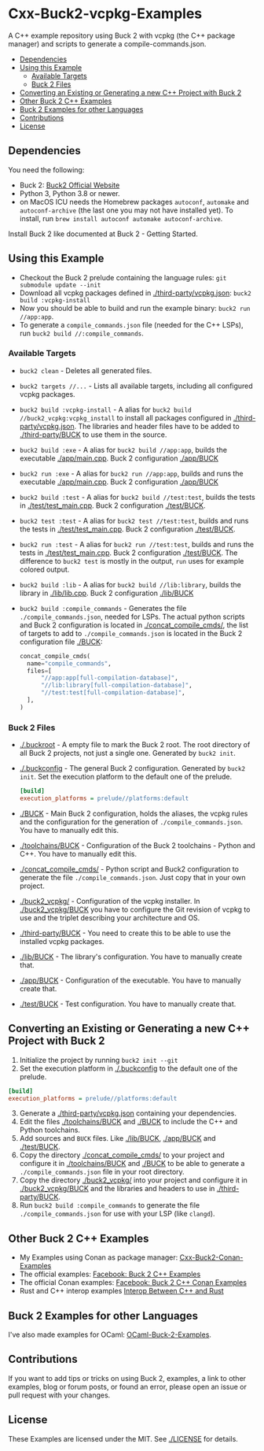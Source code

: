 # Cxx-Buck2-vcpkg-Examples

A C++ example repository using Buck 2 with vcpkg (the C++ package manager) and scripts to generate a compile-commands.json.

- [Dependencies](#dependencies)
- [Using this Example](#using-this-example)
  - [Available Targets](#available-targets)
  - [Buck 2 Files](#buck-2-files)
- [Converting an Existing or Generating a new C++ Project with Buck 2](#converting-an-existing-or-generating-a-new-c-project-with-buck-2)
- [Other Buck 2 C++ Examples](#other-buck-2-c-examples)
- [Buck 2 Examples for other Languages](#buck-2-examples-for-other-languages)
- [Contributions](#contributions)
- [License](#license)

## Dependencies

You need the following:

- Buck 2: [Buck2 Official Website](https://buck2.build/)
- Python 3, Python 3.8 or newer.
- on MacOS ICU needs the Homebrew packages `autoconf`, `automake` and `autoconf-archive` (the last one you may not have installed yet). To install, run `brew install autoconf automake autoconf-archive`.

Install Buck 2 like documented at Buck 2 - Getting Started.

## Using this Example

- Checkout the Buck 2 prelude containing the language rules: `git submodule update --init`
- Download all vcpkg packages defined in [./third-party/vcpkg.json](./third-party/vcpkg.json): `buck2 build :vcpkg-install`
- Now you should be able to build and run the example binary: `buck2 run //app:app`.
- To generate a `compile_commands.json` file (needed for the C++ LSPs), run `buck2 build //:compile_commands`.

### Available Targets

- `buck2 clean` - Deletes all generated files.
- `buck2 targets //...` - Lists all available targets, including all configured vcpkg packages.
- `buck2 build :vcpkg-install` - A alias for `buck2 build //buck2_vcpkg:vcpkg_install` to install all packages configured in [./third-party/vcpkg.json](./third-party/vcpkg.json). The libraries and header files have to be added to [./third-party/BUCK](./third-party/BUCK) to use them in the source.
- `buck2 build :exe` - A alias for `buck2 build //app:app`, builds the executable [./app/main.cpp](./app/main.cpp). Buck 2 configuration [./app/BUCK](./app/BUCK)
- `buck2 run :exe` - A alias for `buck2 run //app:app`, builds and runs the executable [./app/main.cpp](./app/main.cpp). Buck 2 configuration [./app/BUCK](./app/BUCK)
- `buck2 build :test` - A alias for `buck2 build //test:test`, builds the tests in [./test/test_main.cpp](./test/test_main.cpp). Buck 2 configuration [./test/BUCK](./test/BUCK).
- `buck2 test :test` - A alias for `buck2 test //test:test`, builds and runs the tests in [./test/test_main.cpp](./test/test_main.cpp). Buck 2 configuration [./test/BUCK](./test/BUCK).
- `buck2 run :test` - A alias for `buck2 run //test:test`, builds and runs the tests in [./test/test_main.cpp](./test/test_main.cpp). Buck 2 configuration [./test/BUCK](./test/BUCK). The difference to `buck2 test` is mostly in the output, `run` uses for example colored output.
- `buck2 build :lib` - A alias for `buck2 build //lib:library`, builds the library in [./lib/lib.cpp](./lib/lib.cpp). Buck 2 configuration [./lib/BUCK](./lib/BUCK)
- `buck2 build :compile_commands` - Generates the file `./compile_commands.json`, needed for LSPs. The actual python scripts and Buck 2 configuration is located in [./concat_compile_cmds/](./concat_compile_cmds/), the list of targets to add to `./compile_commands.json` is located in the Buck 2 configuration file [./BUCK](./BUCK):

  ```python
  concat_compile_cmds(
    name="compile_commands",
    files=[
        "//app:app[full-compilation-database]",
        "//lib:library[full-compilation-database]",
        "//test:test[full-compilation-database]",
    ],
  )
  ```

### Buck 2 Files

- [./.buckroot](./.buckroot) - A empty file to mark the Buck 2 root. The root directory of all Buck 2 projects, not just a single one. Generated by `buck2 init`.
- [./.buckconfig](./.buckconfig) - The general Buck 2 configuration. Generated by `buck2 init`. Set the execution platform to the default one of the prelude.

  ```ini
  [build]
  execution_platforms = prelude//platforms:default
  ```

- [./BUCK](./BUCK) - Main Buck 2 configuration, holds the aliases, the vcpkg rules and the configuration for the generation of `./compile_commands.json`. You have to manually edit this.
- [./toolchains/BUCK](./toolchains/BUCK) - Configuration of the Buck 2 toolchains - Python and C++. You have to manually edit this.
- [./concat_compile_cmds/](./concat_compile_cmds/) - Python script and Buck2 configuration to generate the file `./compile_commands.json`. Just copy that in your own project.
- [./buck2_vcpkg/](./buck2_vcpkg/) - Configuration of the vcpkg installer. In [./buck2_vcpkg/BUCK](./buck2_vcpkg/BUCK) you have to configure the Git revision of vcpkg to use and the triplet describing your architecture and OS.
- [./third-party/BUCK](./third-party/BUCK) - You need to create this to be able to use the installed vcpkg packages.
- [./lib/BUCK](./lib/BUCK) - The library's configuration. You have to manually create that.
- [./app/BUCK](./app/BUCK) - Configuration of the executable. You have to manually create that.
- [./test/BUCK](./test/BUCK) - Test configuration. You have to manually create that.

## Converting an Existing or Generating a new C++ Project with Buck 2

1. Initialize the project by running `buck2 init --git`
2. Set the execution platform in [./.buckconfig](./.buckconfig) to the default one of the prelude.

  ```ini
  [build]
  execution_platforms = prelude//platforms:default
  ```

3. Generate a [./third-party/vcpkg.json](./third-party/vcpkg.json) containing your dependencies.
4. Edit the files [./toolchains/BUCK](./toolchains/BUCK) and [./BUCK](./BUCK) to include the C++ and Python toolchains.
5. Add sources and `BUCK` files. Like [./lib/BUCK](./lib/BUCK), [./app/BUCK](./app/BUCK) and [./test/BUCK](./test/BUCK).
6. Copy the directory [./concat_compile_cmds/](./concat_compile_cmds/) to your project and configure it in [./toolchains/BUCK](./toolchains/BUCK) and [./BUCK](./BUCK) to be able to generate a `./compile_commands.json` file in your root directory.
7. Copy the directory [./buck2_vcpkg/](./buck2_vcpkg/) into your project and configure it in [./buck2_vcpkg/BUCK](./buck2_vcpkg/BUCK) and the libraries and headers to use in [./third-party/BUCK](./third-party/BUCK).
8. Run `buck2 build :compile_commands` to generate the file `./compile_commands.json` for use with your LSP (like `clangd`).

## Other Buck 2 C++ Examples

- My Examples using Conan as package manager: [Cxx-Buck2-Conan-Examples](https://github.com/Release-Candidate/Cxx-Buck2-Conan-Examples)
- The official examples: [Facebook: Buck 2 C++ Examples](https://github.com/facebook/buck2/tree/main/examples/with_prelude/cpp)
- The official Conan examples: [Facebook: Buck 2 C++ Conan Examples](https://github.com/facebook/buck2/tree/main/examples/toolchains/conan_toolchain)
- Rust and C++ interop examples [Interop Between C++ and Rust](https://github.com/dtolnay/cxx)

## Buck 2 Examples for other Languages

I've also made examples for OCaml: [OCaml-Buck-2-Examples](https://github.com/Release-Candidate/OCaml-Buck-2-Examples).

## Contributions

If you want to add tips or tricks on using Buck 2, examples, a link to other examples, blog or forum posts, or found an error, please open an issue or pull request with your changes.

## License

These Examples are licensed under the MIT. See [./LICENSE](./LICENSE) for details.
